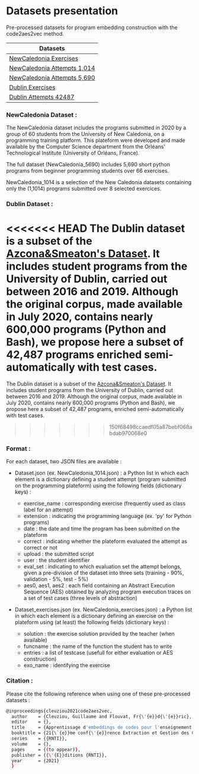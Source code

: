 # Datasets presentation
Pre-processed datasets for program embedding construction with the code2aes2vec method.

| Datasets |
| ------ |
| [NewCaledonia Exercises][NCEx]|
| [NewCaledonia Attempts 1,014][NC1014]|
| [NewCaledonia Attempts 5,690][NC5690]|
| [Dublin Exercises][DBEx]|
| [Dublin Attempts 42487][DB42487]|

  [NCEx]: <https://github.com/GCleuziou/code2aes2vec/blob/master/Datasets/NewCaledonia_exercises.json>
  [NC1014]: <https://github.com/GCleuziou/code2aes2vec/blob/master/Datasets/NewCaledonia_1014.json>
  [NC5690]: <https://www.dropbox.com/s/uteg76p1a8bolhe/newcaledonia_5690.json?dl=0>
  [DBEx]: <https://github.com/GCleuziou/code2aes2vec/blob/master/Datasets/Dublin_exercises.json>
  [DB42487]: <https://www.dropbox.com/s/9vc90ns7gwsci9o/dublin_42487.json?dl=0>
  
### NewCaledonia Dataset :
The NewCaledonia dataset includes the programs submitted in 2020 by a group of 60 students from the University of New Caledonia, on a programming training platform. This plateform were developed and made available by the Computer Science department from the Orléans' Technological Institute (University of Orléans, France).

The full dataset (NewCaledonia_5690) includes 5,690 short python programs from beginner programming students over 66 exercises.

NewCaledonia_1014 is a selection of the New Caledonia datasets containing only the (1,1014) programs submitted over 8 selected exercices.

### Dublin Dataset :

<<<<<<< HEAD
The Dublin dataset is a subset of the [Azcona&Smeaton's Dataset](https://figshare.com/articles/dataset/_5_Million_Python_Bash_Programming_Submissions_for_5_Courses_Grades_for_Computer-Based_Exams_over_3_academic_years_/12610958). It includes student programs from the University of Dublin, carried out between 2016 and 2019. Although the original corpus, made available in July 2020, contains nearly 600,000 programs (Python and Bash), we propose here a subset of 42,487 programs enriched semi-automatically with test cases. 
=======
The Dublin dataset is a subset of the [Azcona&Smeaton's Dataset](https://figshare.com/articles/dataset/_5_Million_Python_Bash_Programming_Submissions_for_5_Courses_Grades_for_Computer-Based_Exams_over_3_academic_years_/12610958). It includes student programs from the University of Dublin, carried out between 2016 and 2019. Although the original corpus, made available in July 2020, contains nearly 600,000 programs (Python and Bash), we propose here a subset of 42,487 programs, enriched semi-automatically with test cases. 
>>>>>>> 150f68498ccaedf05a87bebf068abdab970068e0

### Format :

For each dataset, two JSON files are available :

 - Dataset.json (ex. NewCaledonia_1014.json) : a Python list in which each element is a dictionary defining a student attempt (program submitted on the programming plateform) using the following fields (dictionary keys) :
   - exercise_name : corresponding exercise (frequently used as class label for an attempt)
   - extension : indicating the programming language (ex. 'py'  for Python programs)
   - date : the date and time the program has been submitted on the plateform
   - correct : indicating whether the plateform evaluated the attempt as correct or not
   - upload : the submitted script
   - user : the student identifier
   - eval_set : indicating to which evaluation set the attempt belongs, given a pre-division of the dataset into three sets (training - 90%, validation - 5%, test - 5%)
   - aes0, aes1, aes2 : each field containing an Abstract Execution Sequence (AES) obtained by analyzing program execution traces on a set of test cases (three levels of abstraction)
 

 - Dataset_exercises.json (ex. NewCaledonia_exercises.json) : a Python list in which each element is a dictionary defining an exercise on the plateform using (at least) the following fields (dictionary keys) :
   - solution : the exercise solution provided by the teacher (when available)
   - funcname : the name of the function the student has to write
   - entries : a list of testcase (usefull for either evaluation or AES construction)
   - exo_name : identifying the exercise

### Citation :

Please cite the following reference when using one of these pre-processed datasets :

```sh
@inproceedings{cleuziou2021code2aes2vec,
  author    = {Cleuziou, Guillaume and Flouvat, Fr{\'{e}}d{\'{e}}ric},
  editor    = {},
  title     = {Apprentissage d'embeddings de codes pour l'enseignement de la programmation : une approche fond{\'{e}}e sur l'analyse des traces d'ex{\'{e}}cution},
  booktitle = {21{\`{e}}me conf{\'{e}}rence Extraction et Gestion des Connaissances,{EGC} 2021, Montpellier, France, January 25-29, 2021},
  series    = {{RNTI}},
  volume    = {},
  pages     = {(to appear)},
  publisher = {{\'{E}}ditions {RNTI}},
  year      = {2021}
  }
```
